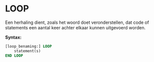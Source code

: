 # LOOP

Een herhaling dient, zoals het woord doet veronderstellen, dat code of statements een aantal keer achter elkaar kunnen uitgevoerd worden.

 **Syntax:**

```sql
[loop_benaming:] LOOP
    statement(s)
END LOOP
```



